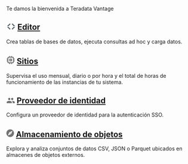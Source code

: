 Te damos la bienvenida a Teradata Vantage

![Editor](../Images/editor-icn-overview.png) [Editor](../Editor/Editor-Overview-GS.md)
--------------------------------------------------------------------------------------

Crea tablas de bases de datos, ejecuta consultas ad hoc y carga datos.

![Sites](../Images/cov-icon-sites.png) [Sitios](../Sitios/Sitios-Overview-GS.md)
--------------------------------------------------------------------------------

Supervisa el uso mensual, diario o por hora y el total de horas de funcionamiento de las instancias de tu sistema.

![Identity Provider](../Images/cov-icon-identity.png) [Proveedor de identidad](../IdentityProviders/Identity-Providers-Configure.md)
------------------------------------------------------------------------------------------------------------------------------------

Configura un proveedor de identidad para la autenticación SSO.

![Object Storage](../Images/object-icn-storage.png) [Almacenamiento de objetos](../ObjectStorage/Object-Storage-Overview-GS.md)
-------------------------------------------------------------------------------------------------------------------------------

Explora y analiza conjuntos de datos CSV, JSON o Parquet ubicados en almacenes de objetos externos.
